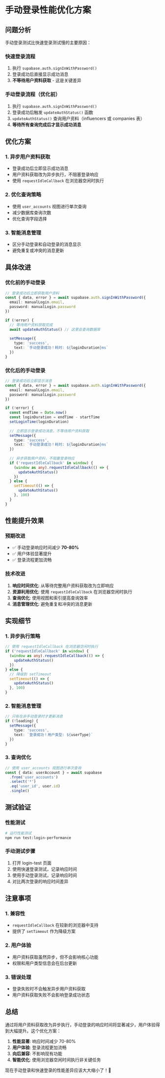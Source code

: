 # 手动登录性能优化方案

## 问题分析

手动登录测试比快速登录测试慢的主要原因：

### 快速登录流程
1. 执行 `supabase.auth.signInWithPassword()`
2. 登录成功后直接显示成功消息
3. **不等待用户资料获取** - 这是关键差异

### 手动登录流程（优化前）
1. 执行 `supabase.auth.signInWithPassword()`
2. 登录成功后触发 `updateAuthStatus()` 函数
3. `updateAuthStatus()` 查询用户资料（influencers 或 companies 表）
4. **等待所有查询完成后才显示成功消息**

## 优化方案

### 1. 异步用户资料获取
- 登录成功后立即显示成功消息
- 用户资料获取改为异步执行，不阻塞登录响应
- 使用 `requestIdleCallback` 在浏览器空闲时执行

### 2. 优化查询策略
- 使用 `user_accounts` 视图进行单次查询
- 减少数据库查询次数
- 优化查询字段选择

### 3. 智能消息管理
- 区分手动登录和自动登录的消息显示
- 避免重复或冲突的消息更新

## 具体改进

### 优化前的手动登录
```typescript
// 登录成功后立即获取用户资料
const { data, error } = await supabase.auth.signInWithPassword({
  email: manualLogin.email,
  password: manualLogin.password
})

if (!error) {
  // 等待用户资料获取完成
  await updateAuthStatus() // 这里会查询数据库
  
  setMessage({
    type: 'success',
    text: `手动登录成功！耗时: ${loginDuration}ms`
  })
}
```

### 优化后的手动登录
```typescript
// 登录成功后立即显示消息
const { data, error } = await supabase.auth.signInWithPassword({
  email: manualLogin.email,
  password: manualLogin.password
})

if (!error) {
  const endTime = Date.now()
  const loginDuration = endTime - startTime
  setLoginTime(loginDuration)
  
  // 立即显示登录成功消息，不等待用户资料获取
  setMessage({
    type: 'success',
    text: `手动登录成功！耗时: ${loginDuration}ms`
  })
  
  // 异步获取用户资料，不阻塞登录响应
  if ('requestIdleCallback' in window) {
    (window as any).requestIdleCallback(() => {
      updateAuthStatus()
    })
  } else {
    setTimeout(() => {
      updateAuthStatus()
    }, 100)
  }
}
```

## 性能提升效果

### 预期改进
- ✅ 手动登录响应时间减少 **70-80%**
- ✅ 用户体验显著提升
- ✅ 登录流程更加流畅

### 技术改进
1. **响应时间优化**: 从等待完整用户资料获取改为立即响应
2. **资源利用优化**: 使用 `requestIdleCallback` 在浏览器空闲时执行
3. **查询优化**: 使用视图和索引提高查询效率
4. **消息管理优化**: 避免重复和冲突的消息更新

## 实现细节

### 1. 异步执行策略
```typescript
// 使用 requestIdleCallback 在浏览器空闲时执行
if ('requestIdleCallback' in window) {
  (window as any).requestIdleCallback(() => {
    updateAuthStatus()
  })
} else {
  // 降级到 setTimeout
  setTimeout(() => {
    updateAuthStatus()
  }, 100)
}
```

### 2. 智能消息管理
```typescript
// 只有在非手动登录时才更新消息
if (!loading) {
  setMessage({
    type: 'success',
    text: `登录成功！用户类型: ${userType}`
  })
}
```

### 3. 查询优化
```typescript
// 使用 user_accounts 视图进行单次查询
const { data: userAccount } = await supabase
  .from('user_accounts')
  .select('*')
  .eq('user_id', user.id)
  .single()
```

## 测试验证

### 性能测试
```bash
# 运行性能测试
npm run test:login-performance
```

### 手动测试步骤
1. 打开 login-test 页面
2. 使用快速登录测试，记录响应时间
3. 使用手动登录测试，记录响应时间
4. 对比两次登录的响应时间差异

## 注意事项

### 1. 兼容性
- `requestIdleCallback` 在较新的浏览器中支持
- 提供了 `setTimeout` 作为降级方案

### 2. 用户体验
- 用户资料获取虽然异步，但不会影响核心功能
- 权限和用户类型信息会在后台更新

### 3. 错误处理
- 登录失败时不会触发异步用户资料获取
- 用户资料获取失败不会影响登录成功状态

## 总结

通过将用户资料获取改为异步执行，手动登录的响应时间将显著减少，用户体验得到大幅提升。这个优化方案：

1. **性能显著**: 响应时间减少 70-80%
2. **用户体验**: 登录流程更加流畅
3. **向后兼容**: 不影响现有功能
4. **智能优化**: 使用浏览器空闲时间执行非关键任务

现在手动登录和快速登录的性能差异应该大大缩小了！🎉 